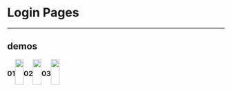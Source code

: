 # Login Pages
___

## demos


<div style="display:flex;">
  
### 01    
  <a href="https://github.com/alisharifyy/Html-Page/tree/main/Login-Pages/01-Twitter-Login">
  <img src="https://github.com/alisharifyy/Html-Page/blob/main/Login-Pages/01-Twitter-Login/img/twitter.png" width="100%">   
  </a>


### 02 
 <a href="https://github.com/alisharifyy/Html-Page/tree/main/Login-Pages/02-SpeedProd-Login">
  <img src="https://github.com/alisharifyy/Html-Page/blob/main/Login-Pages/02-SpeedProd-Login/img/demo.png" width="100%" > 
  </a>

### 03 
  <a href="https://github.com/alisharifyy/Html-Page/tree/main/Login-Pages/03-login-Profile"> 
  <img src="https://github.com/alisharifyy/Html-Page/blob/main/Login-Pages/03-login-Profile/img/login.png" width="100%" >
  </a>




</div>
